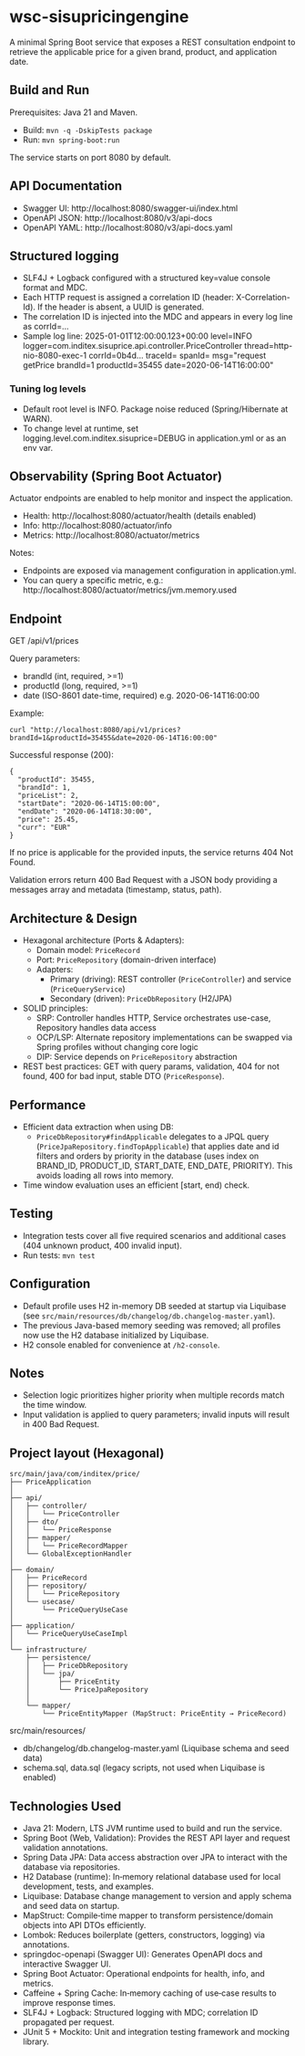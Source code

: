 # wsc-sisupricingengine

A minimal Spring Boot service that exposes a REST consultation endpoint to retrieve the applicable price for a given brand, product, and application date.

## Build and Run

Prerequisites: Java 21 and Maven.

- Build: `mvn -q -DskipTests package`
- Run: `mvn spring-boot:run`

The service starts on port 8080 by default.

## API Documentation

- Swagger UI: http://localhost:8080/swagger-ui/index.html
- OpenAPI JSON: http://localhost:8080/v3/api-docs
- OpenAPI YAML: http://localhost:8080/v3/api-docs.yaml

## Structured logging

- SLF4J + Logback configured with a structured key=value console format and MDC.
- Each HTTP request is assigned a correlation ID (header: X-Correlation-Id). If the header is absent, a UUID is generated.
- The correlation ID is injected into the MDC and appears in every log line as corrId=...
- Sample log line:
  2025-01-01T12:00:00.123+00:00 level=INFO logger=com.inditex.sisuprice.api.controller.PriceController thread=http-nio-8080-exec-1 corrId=0b4d... traceId= spanId= msg="request getPrice brandId=1 productId=35455 date=2020-06-14T16:00:00"

### Tuning log levels
- Default root level is INFO. Package noise reduced (Spring/Hibernate at WARN).
- To change level at runtime, set logging.level.com.inditex.sisuprice=DEBUG in application.yml or as an env var.

## Observability (Spring Boot Actuator)

Actuator endpoints are enabled to help monitor and inspect the application.

- Health: http://localhost:8080/actuator/health (details enabled)
- Info: http://localhost:8080/actuator/info
- Metrics: http://localhost:8080/actuator/metrics

Notes:
- Endpoints are exposed via management configuration in application.yml.
- You can query a specific metric, e.g.: http://localhost:8080/actuator/metrics/jvm.memory.used

## Endpoint

GET /api/v1/prices

Query parameters:
- brandId (int, required, >=1)
- productId (long, required, >=1)
- date (ISO-8601 date-time, required) e.g. 2020-06-14T16:00:00

Example:

```
curl "http://localhost:8080/api/v1/prices?brandId=1&productId=35455&date=2020-06-14T16:00:00"
```

Successful response (200):

```
{
  "productId": 35455,
  "brandId": 1,
  "priceList": 2,
  "startDate": "2020-06-14T15:00:00",
  "endDate": "2020-06-14T18:30:00",
  "price": 25.45,
  "curr": "EUR"
}
```

If no price is applicable for the provided inputs, the service returns 404 Not Found.

Validation errors return 400 Bad Request with a JSON body providing a messages array and metadata (timestamp, status, path).

## Architecture & Design

- Hexagonal architecture (Ports & Adapters):
  - Domain model: `PriceRecord`
  - Port: `PriceRepository` (domain-driven interface)
  - Adapters:
    - Primary (driving): REST controller (`PriceController`) and service (`PriceQueryService`)
    - Secondary (driven): `PriceDbRepository` (H2/JPA)
- SOLID principles:
  - SRP: Controller handles HTTP, Service orchestrates use-case, Repository handles data access
  - OCP/LSP: Alternate repository implementations can be swapped via Spring profiles without changing core logic
  - DIP: Service depends on `PriceRepository` abstraction
- REST best practices: GET with query params, validation, 404 for not found, 400 for bad input, stable DTO (`PriceResponse`).

## Performance

- Efficient data extraction when using DB:
  - `PriceDbRepository#findApplicable` delegates to a JPQL query (`PriceJpaRepository.findTopApplicable`) that applies date and id filters and orders by priority in the database (uses index on BRAND_ID, PRODUCT_ID, START_DATE, END_DATE, PRIORITY). This avoids loading all rows into memory.
- Time window evaluation uses an efficient [start, end) check.

## Testing

- Integration tests cover all five required scenarios and additional cases (404 unknown product, 400 invalid input).
- Run tests: `mvn test`

## Configuration

- Default profile uses H2 in-memory DB seeded at startup via Liquibase (see `src/main/resources/db/changelog/db.changelog-master.yaml`).
- The previous Java-based memory seeding was removed; all profiles now use the H2 database initialized by Liquibase.
- H2 console enabled for convenience at `/h2-console`.

## Notes
- Selection logic prioritizes higher priority when multiple records match the time window.
- Input validation is applied to query parameters; invalid inputs will result in 400 Bad Request.


## Project layout (Hexagonal)

```
src/main/java/com/inditex/price/
├── PriceApplication
│
├── api/
│   ├── controller/
│   │   └── PriceController
│   ├── dto/
│   │   └── PriceResponse
│   ├── mapper/
│   │   └── PriceRecordMapper
│   └── GlobalExceptionHandler
│
├── domain/
│   ├── PriceRecord
│   ├── repository/
│   │   └── PriceRepository
│   └── usecase/
│       └── PriceQueryUseCase
│
├── application/
│   └── PriceQueryUseCaseImpl
│
└── infrastructure/
    ├── persistence/
    │   ├── PriceDbRepository
    │   └── jpa/
    │       ├── PriceEntity
    │       └── PriceJpaRepository
    │
    └── mapper/
        └── PriceEntityMapper (MapStruct: PriceEntity → PriceRecord)
```

src/main/resources/
- db/changelog/db.changelog-master.yaml (Liquibase schema and seed data)
- schema.sql, data.sql (legacy scripts, not used when Liquibase is enabled)

## Technologies Used

- Java 21: Modern, LTS JVM runtime used to build and run the service.
- Spring Boot (Web, Validation): Provides the REST API layer and request validation annotations.
- Spring Data JPA: Data access abstraction over JPA to interact with the database via repositories.
- H2 Database (runtime): In‑memory relational database used for local development, tests, and examples.
- Liquibase: Database change management to version and apply schema and seed data on startup.
- MapStruct: Compile‑time mapper to transform persistence/domain objects into API DTOs efficiently.
- Lombok: Reduces boilerplate (getters, constructors, logging) via annotations.
- springdoc-openapi (Swagger UI): Generates OpenAPI docs and interactive Swagger UI.
- Spring Boot Actuator: Operational endpoints for health, info, and metrics.
- Caffeine + Spring Cache: In‑memory caching of use‑case results to improve response times.
- SLF4J + Logback: Structured logging with MDC; correlation ID propagated per request.
- JUnit 5 + Mockito: Unit and integration testing framework and mocking library.

